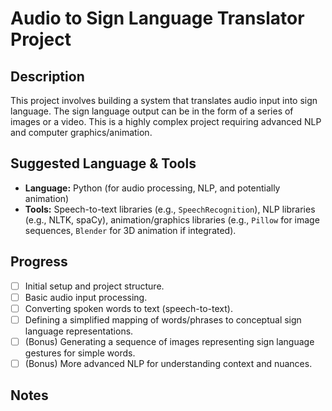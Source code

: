 # Audio to Sign Language Translator Project

## Description

This project involves building a system that translates audio input into sign language. The sign language output can be in the form of a series of images or a video. This is a highly complex project requiring advanced NLP and computer graphics/animation.

## Suggested Language & Tools

*   **Language:** Python (for audio processing, NLP, and potentially animation)
*   **Tools:** Speech-to-text libraries (e.g., `SpeechRecognition`), NLP libraries (e.g., NLTK, spaCy), animation/graphics libraries (e.g., `Pillow` for image sequences, `Blender` for 3D animation if integrated).

## Progress

*   [ ] Initial setup and project structure.
*   [ ] Basic audio input processing.
*   [ ] Converting spoken words to text (speech-to-text).
*   [ ] Defining a simplified mapping of words/phrases to conceptual sign language representations.
*   [ ] (Bonus) Generating a sequence of images representing sign language gestures for simple words.
*   [ ] (Bonus) More advanced NLP for understanding context and nuances.

## Notes


